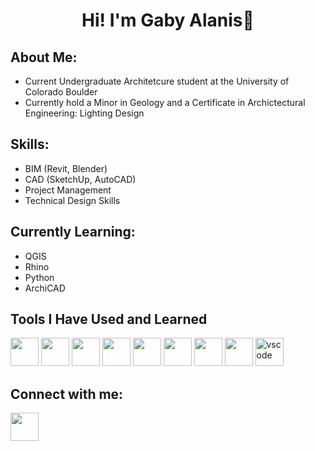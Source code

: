 # <p align="center">Hi! I'm Gaby Alanis💖

## About Me:
* Current Undergraduate Architetcure student at the University of Colorado Boulder
* Currently hold a Minor in Geology and a Certificate in Archictectural Engineering: Lighting Design

## Skills:
* BIM (Revit, Blender)
* CAD (SketchUp, AutoCAD)
* Project Management
* Technical Design Skills

## Currently Learning:
* QGIS
* Rhino
* Python
* ArchiCAD

## Tools I Have Used and Learned
<p align="left">
<img src="https://cdn.jsdelivr.net/gh/devicons/devicon@latest/icons/blender/blender-original.svg" width="45" height="45"/> <img src="https://cdn.jsdelivr.net/gh/devicons/devicon@latest/icons/canva/canva-original.svg" width="45" height="45"/> <img src="https://cdn.jsdelivr.net/gh/devicons/devicon@latest/icons/gimp/gimp-original.svg" width="45" height="45"/> <img src="https://cdn.jsdelivr.net/gh/devicons/devicon@latest/icons/illustrator/illustrator-line.svg" width="45" height="45"/> <img src="https://cdn.jsdelivr.net/gh/devicons/devicon@latest/icons/photoshop/photoshop-original.svg" width="45" height="45"/> <img src="https://cdn.jsdelivr.net/gh/devicons/devicon@latest/icons/premierepro/premierepro-original.svg" width="45" height="45"/> 
<img src="https://cdn.jsdelivr.net/gh/devicons/devicon@latest/icons/raspberrypi/raspberrypi-original.svg" width="45" height="45"/> <img src="https://cdn.jsdelivr.net/gh/devicons/devicon@latest/icons/sketch/sketch-original.svg" width="45" height="45"/> <img src="https://cdn.jsdelivr.net/gh/devicons/devicon/icons/vscode/vscode-original.svg" alt="vscode" width="45" height="45"/> 
</p>

## Connect with me:
<a href="https://www.linkedin.com/in/gabriela-alanis-143137294/"> <img src="https://cdn.jsdelivr.net/gh/devicons/devicon@latest/icons/linkedin/linkedin-original.svg" width="45" height="45"/>
